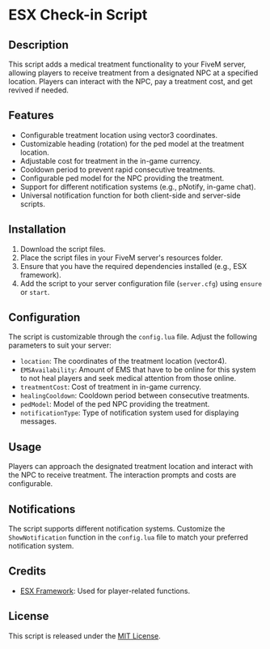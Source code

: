 # ESX Check-in Script

## Description

This script adds a medical treatment functionality to your FiveM server, allowing players to receive treatment from a designated NPC at a specified location. Players can interact with the NPC, pay a treatment cost, and get revived if needed.

## Features

- Configurable treatment location using vector3 coordinates.
- Customizable heading (rotation) for the ped model at the treatment location.
- Adjustable cost for treatment in the in-game currency.
- Cooldown period to prevent rapid consecutive treatments.
- Configurable ped model for the NPC providing the treatment.
- Support for different notification systems (e.g., pNotify, in-game chat).
- Universal notification function for both client-side and server-side scripts.

## Installation

1. Download the script files.
2. Place the script files in your FiveM server's resources folder.
3. Ensure that you have the required dependencies installed (e.g., ESX framework).
4. Add the script to your server configuration file (`server.cfg`) using `ensure` or `start`.

## Configuration

The script is customizable through the `config.lua` file. Adjust the following parameters to suit your server:

- `location`: The coordinates of the treatment location (vector4).
- `EMSAvailability`: Amount of EMS that have to be online for this system to not heal players and seek medical attention from those online.
- `treatmentCost`: Cost of treatment in in-game currency.
- `healingCooldown`: Cooldown period between consecutive treatments.
- `pedModel`: Model of the ped NPC providing the treatment.
- `notificationType`: Type of notification system used for displaying messages.

## Usage

Players can approach the designated treatment location and interact with the NPC to receive treatment. The interaction prompts and costs are configurable.

## Notifications

The script supports different notification systems. Customize the `ShowNotification` function in the `config.lua` file to match your preferred notification system.

## Credits

- [ESX Framework](https://github.com/esx-framework/esx-core): Used for player-related functions.

## License

This script is released under the [MIT License](LICENSE.md).
